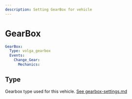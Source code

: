 ```yaml
---
description: Setting GearBox for vehicle
---
```


# GearBox

```yaml
GearBox:
  Type: volga_gearbox
  Events:
    Change_Gear:
      Mechanics:
```

## Type

Gearbox type used for this vehicle. [See ](../gearbox-settings.md)[gearbox-settings.md](../gearbox-settings.md "mention")

